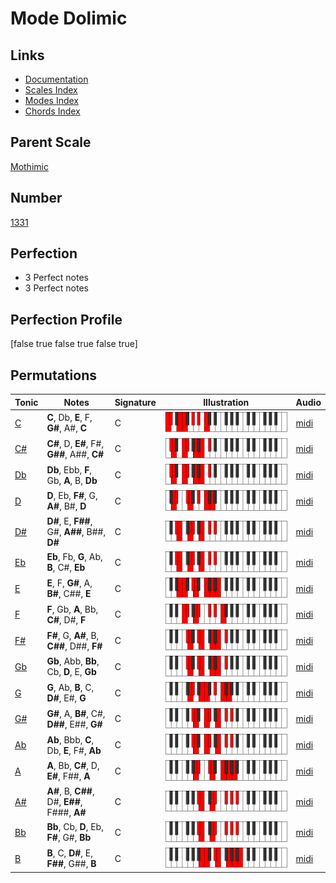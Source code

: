 # Mode Dolimic

## Links

- [Documentation](index.md)
- [Scales Index](Scales.md)
- [Modes Index](Modes.md)
- [Chords Index](Chords.md)

## Parent Scale

[Mothimic](ScaleMothimic.md)

## Number

[1331](https://ianring.com/musictheory/scales/1331)

## Perfection

- 3 Perfect notes
- 3 Perfect notes

## Perfection Profile

[false true false true false true]

## Permutations

| Tonic | Notes | Signature | Illustration | Audio |
|-------|-------|-----------|--------------|-------|
| [C](ModeCNaturalDolimic.md) | **C**, Db, **E**, F, **G#**, A#, **C** | C | ![CNaturalDolimic](ModeCNaturalDolimic.png) | [midi](https://github.com/edipermadi/music/blob/main/docs/ModeCNaturalDolimic.mid?raw=true) |
| [C#](ModeCSharpDolimic.md) | **C#**, D, **E#**, F#, **G##**, A##, **C#** | C | ![CSharpDolimic](ModeCSharpDolimic.png) | [midi](https://github.com/edipermadi/music/blob/main/docs/ModeCSharpDolimic.mid?raw=true) |
| [Db](ModeDFlatDolimic.md) | **Db**, Ebb, **F**, Gb, **A**, B, **Db** | C | ![DFlatDolimic](ModeDFlatDolimic.png) | [midi](https://github.com/edipermadi/music/blob/main/docs/ModeDFlatDolimic.mid?raw=true) |
| [D](ModeDNaturalDolimic.md) | **D**, Eb, **F#**, G, **A#**, B#, **D** | C | ![DNaturalDolimic](ModeDNaturalDolimic.png) | [midi](https://github.com/edipermadi/music/blob/main/docs/ModeDNaturalDolimic.mid?raw=true) |
| [D#](ModeDSharpDolimic.md) | **D#**, E, **F##**, G#, **A##**, B##, **D#** | C | ![DSharpDolimic](ModeDSharpDolimic.png) | [midi](https://github.com/edipermadi/music/blob/main/docs/ModeDSharpDolimic.mid?raw=true) |
| [Eb](ModeEFlatDolimic.md) | **Eb**, Fb, **G**, Ab, **B**, C#, **Eb** | C | ![EFlatDolimic](ModeEFlatDolimic.png) | [midi](https://github.com/edipermadi/music/blob/main/docs/ModeEFlatDolimic.mid?raw=true) |
| [E](ModeENaturalDolimic.md) | **E**, F, **G#**, A, **B#**, C##, **E** | C | ![ENaturalDolimic](ModeENaturalDolimic.png) | [midi](https://github.com/edipermadi/music/blob/main/docs/ModeENaturalDolimic.mid?raw=true) |
| [F](ModeFNaturalDolimic.md) | **F**, Gb, **A**, Bb, **C#**, D#, **F** | C | ![FNaturalDolimic](ModeFNaturalDolimic.png) | [midi](https://github.com/edipermadi/music/blob/main/docs/ModeFNaturalDolimic.mid?raw=true) |
| [F#](ModeFSharpDolimic.md) | **F#**, G, **A#**, B, **C##**, D##, **F#** | C | ![FSharpDolimic](ModeFSharpDolimic.png) | [midi](https://github.com/edipermadi/music/blob/main/docs/ModeFSharpDolimic.mid?raw=true) |
| [Gb](ModeGFlatDolimic.md) | **Gb**, Abb, **Bb**, Cb, **D**, E, **Gb** | C | ![GFlatDolimic](ModeGFlatDolimic.png) | [midi](https://github.com/edipermadi/music/blob/main/docs/ModeGFlatDolimic.mid?raw=true) |
| [G](ModeGNaturalDolimic.md) | **G**, Ab, **B**, C, **D#**, E#, **G** | C | ![GNaturalDolimic](ModeGNaturalDolimic.png) | [midi](https://github.com/edipermadi/music/blob/main/docs/ModeGNaturalDolimic.mid?raw=true) |
| [G#](ModeGSharpDolimic.md) | **G#**, A, **B#**, C#, **D##**, E##, **G#** | C | ![GSharpDolimic](ModeGSharpDolimic.png) | [midi](https://github.com/edipermadi/music/blob/main/docs/ModeGSharpDolimic.mid?raw=true) |
| [Ab](ModeAFlatDolimic.md) | **Ab**, Bbb, **C**, Db, **E**, F#, **Ab** | C | ![AFlatDolimic](ModeAFlatDolimic.png) | [midi](https://github.com/edipermadi/music/blob/main/docs/ModeAFlatDolimic.mid?raw=true) |
| [A](ModeANaturalDolimic.md) | **A**, Bb, **C#**, D, **E#**, F##, **A** | C | ![ANaturalDolimic](ModeANaturalDolimic.png) | [midi](https://github.com/edipermadi/music/blob/main/docs/ModeANaturalDolimic.mid?raw=true) |
| [A#](ModeASharpDolimic.md) | **A#**, B, **C##**, D#, **E##**, F###, **A#** | C | ![ASharpDolimic](ModeASharpDolimic.png) | [midi](https://github.com/edipermadi/music/blob/main/docs/ModeASharpDolimic.mid?raw=true) |
| [Bb](ModeBFlatDolimic.md) | **Bb**, Cb, **D**, Eb, **F#**, G#, **Bb** | C | ![BFlatDolimic](ModeBFlatDolimic.png) | [midi](https://github.com/edipermadi/music/blob/main/docs/ModeBFlatDolimic.mid?raw=true) |
| [B](ModeBNaturalDolimic.md) | **B**, C, **D#**, E, **F##**, G##, **B** | C | ![BNaturalDolimic](ModeBNaturalDolimic.png) | [midi](https://github.com/edipermadi/music/blob/main/docs/ModeBNaturalDolimic.mid?raw=true) |
